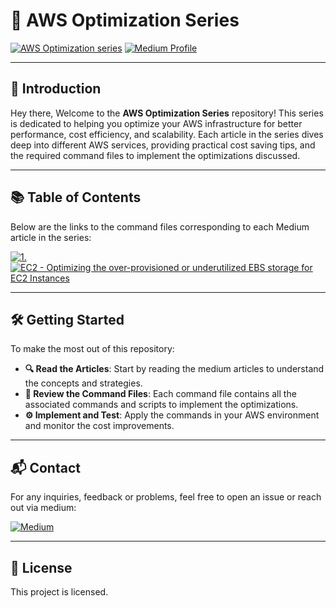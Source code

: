 # 🚀 AWS Optimization Series

[![AWS Optimization series](https://img.shields.io/badge/AWS-Optimizations-orange?style=flat-square&logo=amazon-aws)](https://blog.nasirb.dev/)
[![Medium Profile](https://img.shields.io/badge/Medium-Nasir-black?style=flat-square&logo=medium)](https://blog.nasirb.dev/about)

---

## 🌟 Introduction
Hey there,
Welcome to the **AWS Optimization Series** repository! This series is dedicated to helping you optimize your AWS infrastructure for better performance, cost efficiency, and scalability. Each article in the series dives deep into different AWS services, providing practical cost saving tips, and the required command files to implement the optimizations discussed.

---

## 📚 Table of Contents

Below are the links to the command files corresponding to each Medium article in the series:

[![1.](https://img.shields.io/badge/1.-blue?style=for-the-badge-round&logoColor=white)](https://github.com/nasir-bashir-dev/aws-optimization-series) [![EC2 - Optimizing the over-provisioned or underutilized EBS storage for EC2 Instances](https://img.shields.io/badge/EC2%20-%20Optimizing%20the%20over--provisioned%20or%20underutilized%20EBS%20storage%20for%20EC2%20Instances-blue?style=for-the-badge-round&logo=amazon-ec2&logoColor=white)](https://github.com/nasir-bashir-dev/aws-optimization-series)


---

## 🛠️ Getting Started

To make the most out of this repository:

- **🔍 Read the Articles**: Start by reading the medium articles to understand the concepts and strategies.
- **📂 Review the Command Files**: Each command file contains all the associated commands and scripts to implement the optimizations.
- **⚙️ Implement and Test**: Apply the commands in your AWS environment and monitor the cost improvements.

---

## 📬 Contact

For any inquiries, feedback or problems, feel free to open an issue or reach out via medium:

[![Medium](https://img.shields.io/badge/Medium-Nasir-black?style=flat-square&logo=medium)](https://blog.nasirb.dev/about)

---

## 📄 License

This project is licensed.
